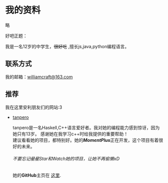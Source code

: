 # 我的资料  

略  

  

好吧正题：  

我是一名12岁的中学生，~~很好吃~~ ,擅长js,java,python编程语言。  

## 联系方式

我的邮箱：<williamcraft@163.com>  

## 推荐

我在这里安利朋友们的网站:3  

+ [tanpero](https://tanpero.github.io)  

   tanpero是一名Haskell,C++语言爱好者。我对她的编程能力感到惊讶，因为她只有13岁。 
   感谢她在我学习c++时给我提供的重要帮助！  
   建议看看她的项目，都特别好。她的***MomentPlus***正在开发，这个项目有着很好的未来。  
   ###### 不要忘记~~星星~~Star和Watch她的项目，让她不再偷懒xD  
   她的**GitHub**主页在 [这里](https://github.com/tanpero).
   

  
